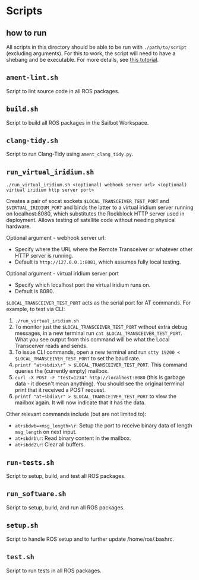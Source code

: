 # Scripts

## how to run

All scripts in this directory should be able to be run with `./path/to/script` (excluding arguments).
For this to work, the script will need to have a shebang and be executable.
For more details, see [this tutorial](https://linuxize.com/post/bash-shebang/).

## `ament-lint.sh`

Script to lint source code in all ROS packages.

## `build.sh`

Script to build all ROS packages in the Sailbot Workspace.

## `clang-tidy.sh`

Script to run Clang-Tidy using `ament_clang_tidy.py`.

## `run_virtual_iridium.sh`

```shell
./run_virtual_iridium.sh <(optional) webhook server url> <(optional) virtual iridium http server port>
```

Creates a pair of socat sockets `$LOCAL_TRANSCEIVER_TEST_PORT` and `$VIRTUAL_IRIDIUM_PORT` and binds the latter to a
virtual iridium server running on localhost:8080, which substitutes the Rockblock HTTP server used in deployment.
Allows testing of satellite code without needing physical hardware.

Optional argument - webhook server url:

- Specify where the URL where the Remote Transceiver or whatever other HTTP server is running.
- Default is `http://127.0.0.1:8081`, which assumes fully local testing.

Optional argument - virtual iridium server port

- Specify which localhost port the virtual iridium runs on.
- Default is 8080.

`$LOCAL_TRANSCEIVER_TEST_PORT` acts as the serial port for AT commands. For example, to test via CLI:

1. `./run_virtual_iridium.sh`
2. To monitor just the `$LOCAL_TRANSCEIVER_TEST_PORT` without extra debug messages, in a new terminal run
    `cat $LOCAL_TRANSCEIVER_TEST_PORT`. What you see output from this command will be what the Local Transceiver reads
    and sends.
3. To issue CLI commands, open a new terminal and run `stty 19200 < $LOCAL_TRANSCEIVER_TEST_PORT` to set the baud rate.
4. `printf "at+sbdix\r" > $LOCAL_TRANSCEIVER_TEST_PORT`. This command queries the (currently empty) mailbox.
5. `curl -X POST -F "test=1234" http://localhost:8080` (this is garbage data - it doesn't mean
    anything). You should see the original terminal print that it received a POST request.
6. `printf "at+sbdix\r" > $LOCAL_TRANSCEIVER_TEST_PORT` to view the mailbox again. It will now indicate that it has the
    data.

Other relevant commands include (but are not limited to):

- `at+sbdwb=<msg_length>\r`: Setup the port to receive binary data of length `msg_length` on next input.
- `at+sbdrb\r`: Read binary content in the mailbox.
- `at+sbdd2\r`: Clear all buffers.

## `run-tests.sh`

Script to setup, build, and test all ROS packages.

## `run_software.sh`

Script to setup, build, and run all ROS packages.

## `setup.sh`

Script to handle ROS setup and to further update /home/ros/.bashrc.

## `test.sh`

Script to run tests in all ROS packages.
